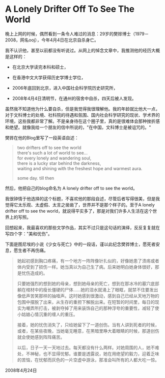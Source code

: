 # A Lonely Drifter Off To See The World

晚上上网的时候，偶然看到一条令人难过的消息：29岁的樊铧博士（1979－2008，网名ooj），今年4月4日在北京自杀身亡。

我不认识他，甚至以前都没有听说过。从网上的悼念文章中，我推测他的经历大概是这样的：

- 在北京大学读完本科和硕士，

- 在香港中文大学获得历史学博士学位，

- 2006年底回到北京，进入中国社会科学院历史研究所，

- 2008年4月4日清明节，在通州的宿舍中自杀，四天后被人发现。

虽然我不知道他为什么要自杀，但是我觉得我很理解他。我的年龄就比他大一点，对于文科博士的处境、社科院的待遇和氛围、国内社会科学研究的现状、学术界的环境，这些我都非常了解。不是亲身待在这个圈子里，真的是很难体会那种挫折感和绝望。就像我给一个朋友的信中所说的，"在中国，文科博士是被诅咒的。"

樊铧在他的Blog里写了一段英语自述：

> two drifters off to see the world  
> there's such a lot of world to see...  
> for every lonely and wandering soul,   
> there is a lucky star behind the darkness,   
> waiting and shining with the freshest hope and warmest aura.
> 
> some day. till then

然后，他把自己的blog命名为 A lonely drifter off to see the world。

我很钟情于他选择的这个标题，不喜欢他的那段自述，尽管后者写得很美，但是我觉得它太乐观、太虚假、太言之凿凿了，世界并不是那个样子的。至于A lonely drifter off to see the world，就说得平实多了，那是对我们许多人生活在这个世界上的写照。

回想起来，我最喜欢的那些文学作品，其实不过只是这句话的演绎，反反复复就在写四个字："美和忧伤"。

下面是图尼埃的小说《少女与死亡》中的一段话，谨以此纪念樊铧博士，愿死者安息，愿生者不再伤痛。

> 她起初感到胸口疼痛，有一个地方一阵阵像针扎似的，好像她患了溃疡或者体内受到了损伤一样。她当真以为自己生了病。后来她明白她身体很好，那是忧伤造成的。
> 
> 只要她强烈的想到她的母亲，想到她母亲的死亡，想到在那冰冷的墓穴底部躺在棺材中的瘦长僵硬的尸体......她的泪水就涌上了眼眶，就禁不住要发出像低声苦笑那样的抽噎声。这时她感到很激动，感到自己已经从天地万物的包围中摆脱了出来，从生存的重担下解脱出来。在短暂的时间里，每日的现实为嘲弄所打击，被剥夺掉了用来装饰自己的那种浮夸的重要性，减轻了使小姑娘心情沉重的缠人的重压。
>  
> 接着，她的忧伤消失了，只给她留下了一道创伤。当有人讲到死者的时候，或者，在某些夜晚，当她毫无睡意，在黑暗里睁大着眼睛的时候，那道创伤就会使她感到阵阵痛苦。
>  
> 以后，日子一天一天地过去。每天都没有什么两样。对她周围的人，她不难处，不神秘，也不显得忧郁。谁要是透露说，她在用绝望的毅力，迎着乏味的苦恼，在忧郁而灰色的一片空虚中游泳，那准会叫所有的人都大吃一惊。

2008年4月24日
